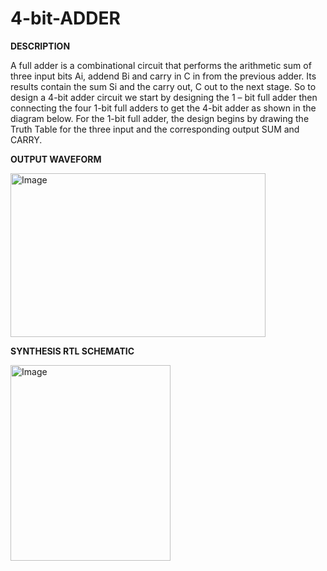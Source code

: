 # 4-bit-ADDER

**DESCRIPTION**

A full adder is a combinational circuit that performs the arithmetic sum of three input bits
Ai, addend Bi and carry in C in from the previous adder. Its results contain the sum Si and the
carry out, C out to the next stage. So to design a 4-bit adder circuit we start by designing the 1 –
bit full adder then connecting the four 1-bit full adders to get the 4-bit adder as shown in the
diagram below. For the 1-bit full adder, the design begins by drawing the Truth Table for the
three input and the corresponding output SUM and CARRY.


**OUTPUT WAVEFORM**


<img width="408" height="262" alt="Image" src="https://github.com/user-attachments/assets/19c612c2-779c-4f05-8909-00309589047d" />


**SYNTHESIS RTL SCHEMATIC**


<img width="256" height="313" alt="Image" src="https://github.com/user-attachments/assets/ac8eda60-5262-4c68-8465-9929446499d6" />

